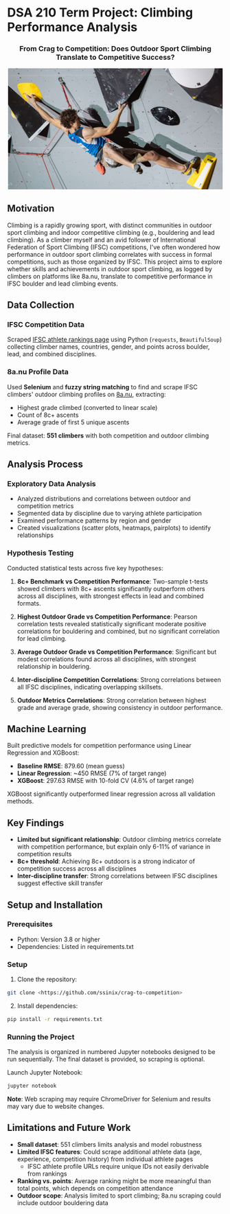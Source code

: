 # DSA 210 Term Project: Climbing Performance Analysis

<h3 align="center">From Crag to Competition: Does Outdoor Sport Climbing Translate to Competitive Success?</h3>

<div align="center">
    <img src="data/crag-to-comp-thumbnail.jpg" alt="Climbing Analysis Thumbnail" width="500">
</div>

## Motivation

Climbing is a rapidly growing sport, with distinct communities in outdoor sport climbing and indoor competitive climbing (e.g., bouldering and lead climbing). As a climber myself and an avid follower of International Federation of Sport Climbing (IFSC) competitions, I've often wondered how performance in outdoor sport climbing correlates with success in formal competitions, such as those organized by IFSC. This project aims to explore whether skills and achievements in outdoor sport climbing, as logged by climbers on platforms like 8a.nu, translate to competitive performance in IFSC boulder and lead climbing events.


## Data Collection

### IFSC Competition Data
Scraped [IFSC athlete rankings page](https://www.ifsc-climbing.org/rankings/index) using Python (`requests`, `BeautifulSoup`) collecting climber names, countries, gender, and points across boulder, lead, and combined disciplines.

### 8a.nu Profile Data
Used **Selenium** and **fuzzy string matching** to find and scrape IFSC climbers' outdoor climbing profiles on [8a.nu](https://www.8a.nu/), extracting:
- Highest grade climbed (converted to linear scale)
- Count of 8c+ ascents
- Average grade of first 5 unique ascents

Final dataset: **551 climbers** with both competition and outdoor climbing metrics.

## Analysis Process

### Exploratory Data Analysis
- Analyzed distributions and correlations between outdoor and competition metrics
- Segmented data by discipline due to varying athlete participation
- Examined performance patterns by region and gender
- Created visualizations (scatter plots, heatmaps, pairplots) to identify relationships

### Hypothesis Testing
Conducted statistical tests across five key hypotheses:

1. **8c+ Benchmark vs Competition Performance**: Two-sample t-tests showed climbers with 8c+ ascents significantly outperform others across all disciplines, with strongest effects in lead and combined formats.

2. **Highest Outdoor Grade vs Competition Performance**: Pearson correlation tests revealed statistically significant moderate positive correlations for bouldering and combined, but no significant correlation for lead climbing.

3. **Average Outdoor Grade vs Competition Performance**: Significant but modest correlations found across all disciplines, with strongest relationship in bouldering.

4. **Inter-discipline Competition Correlations**: Strong correlations between all IFSC disciplines, indicating overlapping skillsets.

5. **Outdoor Metrics Correlations**: Strong correlation between highest grade and average grade, showing consistency in outdoor performance.

## Machine Learning
Built predictive models for competition performance using Linear Regression and XGBoost:

- **Baseline RMSE**: 879.60 (mean guess)
- **Linear Regression**: ~450 RMSE (7% of target range)
- **XGBoost**: 297.63 RMSE with 10-fold CV (4.6% of target range)

XGBoost significantly outperformed linear regression across all validation methods.

## Key Findings

- **Limited but significant relationship**: Outdoor climbing metrics correlate with competition performance, but explain only 6-11% of variance in competition results
- **8c+ threshold**: Achieving 8c+ outdoors is a strong indicator of competition success across all disciplines
- **Inter-discipline transfer**: Strong correlations between IFSC disciplines suggest effective skill transfer

## Setup and Installation

### Prerequisites
- Python: Version 3.8 or higher
- Dependencies: Listed in requirements.txt
### Setup

1. Clone the repository:
```bash
git clone <https://github.com/ssinix/crag-to-competition>
```

2. Install dependencies:

```bash
pip install -r requirements.txt
```

### Running the Project
The analysis is organized in numbered Jupyter notebooks designed to be run sequentially. The final dataset is provided, so scraping is optional.

Launch Jupyter Notebook:
```bash
jupyter notebook
```
**Note**: Web scraping may require ChromeDriver for Selenium and results may vary due to website changes.

## Limitations and Future Work

- **Small dataset**: 551 climbers limits analysis and model robustness
- **Limited IFSC features**: Could scrape additional athlete data (age, experience, competition history) from individual athlete pages
  - IFSC athlete profile URLs require unique IDs not easily derivable from rankings
- **Ranking vs. points**: Average ranking might be more meaningful than total points, which depends on competition attendance
- **Outdoor scope**: Analysis limited to sport climbing; 8a.nu scraping could include outdoor bouldering data

